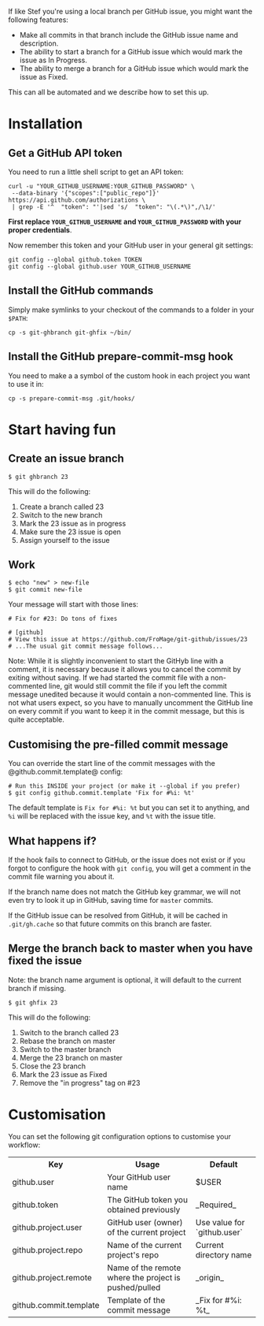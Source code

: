 If like Stef you're using a local branch per GitHub issue, you might want the following features: 

- Make all commits in that branch include the GitHub issue name and description. 
- The ability to start a branch for a GitHub issue which would mark the issue as In Progress. 
- The ability to merge a branch for a GitHub issue which would mark the issue as Fixed. 

This can all be automated and we describe how to set this up. 

# Installation

## Get a GitHub API token 

You need to run a little shell script to get an API token:

```shell
curl -u "YOUR_GITHUB_USERNAME:YOUR_GITHUB_PASSWORD" \
 --data-binary '{"scopes":["public_repo"]}' https://api.github.com/authorizations \
 | grep -E '^  "token": "'|sed 's/  "token": "\(.*\)",/\1/'
```

**First replace `YOUR_GITHUB_USERNAME` and `YOUR_GITHUB_PASSWORD` with your proper credentials**.

Now remember this token and your GitHub user in your general git settings:

```shell
git config --global github.token TOKEN
git config --global github.user YOUR_GITHUB_USERNAME
```

## Install the GitHub commands

Simply make symlinks to your checkout of the commands to a folder in your `$PATH`:

```shell
cp -s git-ghbranch git-ghfix ~/bin/
``` 

## Install the GitHub prepare-commit-msg hook 

You need to make a a symbol of the custom hook in each project you want to use it in:

```shell
cp -s prepare-commit-msg .git/hooks/
``` 

# Start having fun 

## Create an issue branch 

`$ git ghbranch 23` 

This will do the following: 

1. Create a branch called 23 
1. Switch to the new branch 
1. Mark the 23 issue as in progress
1. Make sure the 23 issue is open 
1. Assign yourself to the issue

## Work 

```shell
$ echo "new" > new-file 
$ git commit new-file 
```

Your message will start with those lines: 

```
# Fix for #23: Do tons of fixes 

# [github] 
# View this issue at https://github.com/FroMage/git-github/issues/23 
# ...The usual git commit message follows... 
```

Note: While it is slightly inconvenient to start the GitHyb line with a comment, it is necessary because it allows you to
cancel the commit by exiting without saving. If we had started the commit file with a non-commented line, git would still
commit the file if you left the commit message unedited because it would contain a non-commented line. This is not what 
users expect, so you have to manually uncomment the GitHub line on every commit if you want to keep it in the commit message, 
but this is quite acceptable.

## Customising the pre-filled commit message

You can override the start line of the commit messages with the @github.commit.template@ config:

```
# Run this INSIDE your project (or make it --global if you prefer) 
$ git config github.commit.template 'Fix for #%i: %t'
```

The default template is `Fix for #%i: %t` but you can set it to anything, and `%i` will be replaced with the issue key, 
and `%t` with the issue title.

## What happens if? 

If the hook fails to connect to GitHub, or the issue does not exist or if you forgot to configure the hook with `git config`, 
you will get a comment in the commit file warning you about it. 

If the branch name does not match the GitHub key grammar, we will not even try to look it up in GitHub, saving time 
for `master` commits. 

If the GitHub issue can be resolved from GitHub, it will be cached in `.git/gh.cache` so that future commits on 
this branch are faster. 

## Merge the branch back to master when you have fixed the issue 

Note: the branch name argument is optional, it will default to the current branch if missing.

`$ git ghfix 23` 

This will do the following: 

1. Switch to the branch called 23 
1. Rebase the branch on master 
1. Switch to the master branch 
1. Merge the 23 branch on master 
1. Close the 23 branch 
1. Mark the 23 issue as Fixed 
1. Remove the "in progress" tag on #23

# Customisation

You can set the following git configuration options to customise your workflow:

<table>
 <tr>
  <th>Key</th>
  <th>Usage</th>
  <th>Default</th>
 </tr>
 <tr>
  <td>github.user</td>
  <td>Your GitHub user name</td>
  <td>$USER</td>
 </tr>
 <tr>
  <td>github.token</td>
  <td>The GitHub token you obtained previously</td>
  <td>_Required_</td>
 </tr>
 <tr>
  <td>github.project.user</td>
  <td>GitHub user (owner) of the current project</td>
  <td>Use value for `github.user`</td>
 </tr>
 <tr>
  <td>github.project.repo</td>
  <td>Name of the current project's repo</td>
  <td>Current directory name</td>
 </tr>
 <tr>
  <td>github.project.remote</td>
  <td>Name of the remote where the project is pushed/pulled</td>
  <td>_origin_</td>
 </tr>
 <tr>
  <td>github.commit.template</td>
  <td>Template of the commit message</td>
  <td>_Fix for #%i: %t_</td>
 </tr>
</table>